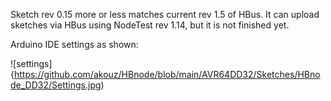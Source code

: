 Sketch rev 0.15 more or less matches current rev 1.5 of HBus. It can upload sketches via HBus using NodeTest rev 1.14, but it is not finished yet.

Arduino IDE settings as shown:

![settings]{https://github.com/akouz/HBnode/blob/main/AVR64DD32/Sketches/HBnode_DD32/Settings.jpg)
